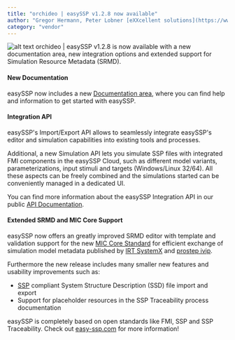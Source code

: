 ```yaml
---
title: "orchideo | easySSP v1.2.8 now available"
author: "Gregor Hermann, Peter Lobner [eXXcellent solutions](https://www.exxcellent.de/)"
category: "vendor"
---
```

![alt text](easySSP-1_2_8.png 'orchideo \| easySSP v1.2.8')
orchideo \| easySSP v1.2.8 is now available with a new documentation area, new integration options and extended support for Simulation Resource Metadata (SRMD).

#### New Documentation

easySSP now includes a new [Documentation area](https://docs.easy-ssp.com/), where you can find help and information to get started with easySSP. 

#### Integration API

easySSP's Import/Export API allows to seamlessly integrate easySSP's editor and simulation capabilities into existing tools and processes. 

Additional, a new Simulation API lets you simulate SSP files with integrated FMI components in the easySSP Cloud, such as different model variants, parameterizations, input stimuli and targets (Windows/Linux 32/64).
All these aspects can be freely combined and the simulations started can be conveniently managed in a dedicated UI. 

You can find more information about the easySSP Integration API in our public [API Documentation](http://easy-ssp.gitlab-ext-pages.exxcellent.de/docs/integration-api/v1/).

#### Extended SRMD and MIC Core Support

easySSP now offers an greatly improved SRMD editor with template and validation support for the new [MIC Core Standard](https://mic-core.github.io/MIC-Core/main/) for efficient exchange of simulation model metadata published by [IRT SystemX](https://www.irt-systemx.fr/en/) and [prostep ivip](https://www.prostep.org/en/).

Furthermore the new release includes many smaller new features and usability improvements such as:

- [SSP](https://ssp-standard.org/) compliant System Structure Description (SSD) file import and export
- Support for placeholder resources in the SSP Traceability process documentation

easySSP is completely based on open standards like FMI, SSP and SSP Traceability. Check out [easy-ssp.com](https://easy-ssp.com) for more information!


